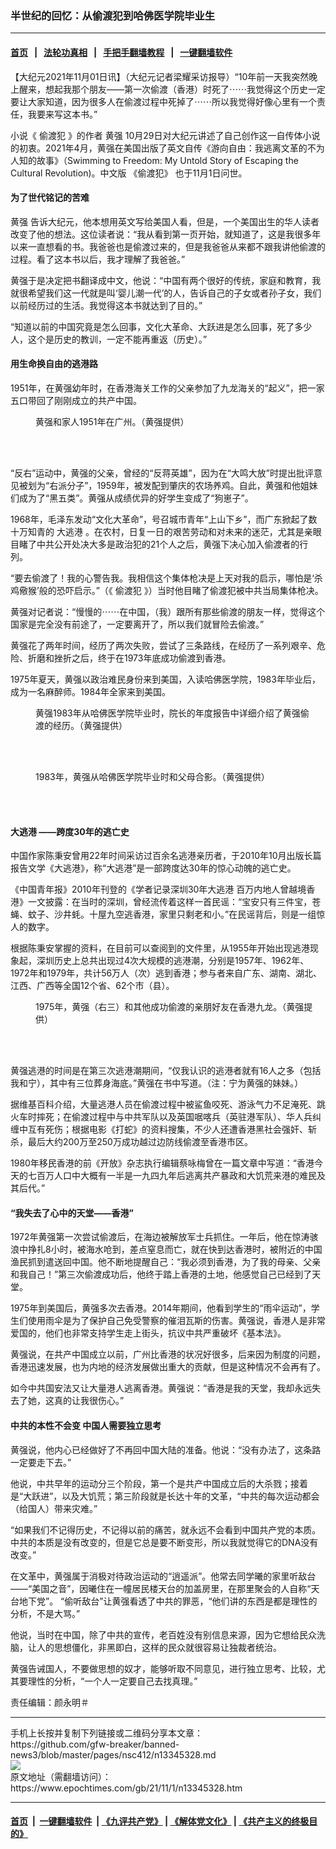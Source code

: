 ### 半世纪的回忆：从偷渡犯到哈佛医学院毕业生
------------------------

#### [首页](https://github.com/gfw-breaker/banned-news3/blob/master/README.md) &nbsp;&nbsp;|&nbsp;&nbsp; [法轮功真相](https://github.com/begood0513/basic/blob/master/README.md)  &nbsp;&nbsp;|&nbsp;&nbsp; [手把手翻墙教程](https://github.com/gfw-breaker/guides/wiki)  &nbsp;&nbsp;|&nbsp;&nbsp; [一键翻墙软件](https://github.com/gfw-breaker/nogfw/blob/master/README.md)  



<div><p>
 【大纪元2021年11月01日讯】（大纪元记者梁耀采访报导）“10年前一天我突然晚上醒来，想起我那个朋友——第一次偷渡（香港）时死了⋯⋯我觉得这个历史一定要让大家知道，因为很多人在偷渡过程中死掉了⋯⋯所以我觉得好像心里有一个责任，我要来写这本书。”
</p>
<p>
 小说《
 <ok href="https://www.epochtimes.com/gb/tag/%E5%81%B7%E6%B8%A1%E7%8A%AF.html">
  偷渡犯
 </ok>
 》的作者
 <ok href="https://www.epochtimes.com/gb/tag/%E9%BB%84%E5%BC%BA.html">
  黄强
 </ok>
 10月29日对大纪元讲述了自己创作这一自传体小说的初衷。2021年4月，黄强在美国出版了英文自传《游向自由：我逃离文革的不为人知的故事》（Swimming to Freedom: My Untold Story of Escaping the Cultural Revolution)。中文版
 <ok href="https://www.epochtimes.com/gb/tag/%E3%80%8A%E5%81%B7%E6%B8%A1%E7%8A%AF%E3%80%8B.html">
  《偷渡犯》
 </ok>
 也于11月1日问世。
</p>
<h4>
 为了世代铭记的苦难
</h4>
<p>
 <ok href="https://www.epochtimes.com/gb/tag/%E9%BB%84%E5%BC%BA.html">
  黄强
 </ok>
 告诉大纪元，他本想用英文写给美国人看，但是，一个美国出生的华人读者改变了他的想法。这位读者说：“我从看到第一页开始，就知道了，这是我很多年以来一直想看的书。我爸爸也是偷渡过来的，但是我爸爸从来都不跟我讲他偷渡的过程。看了这本书以后，我才理解了我爸爸。”
</p>
<p>
 黄强于是决定把书翻译成中文，他说：“中国有两个很好的传统，家庭和教育，我就很希望我们这一代就是叫‘婴儿潮一代’的人，告诉自己的子女或者孙子女，我们以前经历过的生活。我觉得这本书就达到了目的。”
</p>
<p>
 “知道以前的中国究竟是怎么回事，文化大革命、大跃进是怎么回事，死了多少人，这个是历史的教训，一定不能再重返（历史）。”
</p>
<h4>
 用生命换自由的逃港路
</h4>
<p>
 1951年，在黄强幼年时，在香港海关工作的父亲参加了九龙海关的“起义”，把一家五口带回了刚刚成立的共产中国。
</p>
<figure aria-describedby="caption-attachment-13345355" class="wp-caption aligncenter" id="attachment_13345355" style="width: 450px">
 <ok href="https://i.epochtimes.com/assets/uploads/2021/11/id13345355-Chapter-1-Family-Photo-1951-in-Canton-China.jpeg" target="_blank">
  <img alt="" class="size-medium wp-image-13345355" src="https://i.epochtimes.com/assets/uploads/2021/11/id13345355-Chapter-1-Family-Photo-1951-in-Canton-China-450x298.jpeg"/>
 </ok>
 <br/><figcaption class="wp-caption-text" id="caption-attachment-13345355">
  黄强和家人1951年在广州。（黄强提供）
 </figcaption><br/>
</figure><br/>
<p>
 “反右”运动中，黄强的父亲，曾经的“反蒋英雄”，因为在“大鸣大放”时提出批评意见被划为“右派分子”，1959年，被发配到肇庆的农场养鸡。自此，黄强和他姐妹们成为了“黑五类”。黄强从成绩优异的好学生变成了“狗崽子”。
</p>
<p>
 1968年，毛泽东发动“文化大革命”，号召城市青年“上山下乡”，而广东掀起了数十万知青的
 <ok href="https://www.epochtimes.com/gb/tag/%E5%A4%A7%E9%80%83%E6%B8%AF.html">
  大逃港
 </ok>
 。在农村，日复一日的艰苦劳动和对未来的迷茫，尤其是亲眼目睹了中共公开处决大多是政治犯的21个人之后，黄强下决心加入偷渡者的行列。
</p>
<p>
 “要去偷渡了！我的心警告我。我相信这个集体枪决是上天对我的启示，哪怕是‘杀鸡儆猴’般的恐吓启示。”（《
 <ok href="https://www.epochtimes.com/gb/tag/%E5%81%B7%E6%B8%A1%E7%8A%AF.html">
  偷渡犯
 </ok>
 》）当时他目睹了偷渡犯被中共当局集体枪决。
</p>
<p>
 黄强对记者说：“慢慢的⋯⋯在中国，（我）跟所有那些偷渡的朋友一样，觉得这个国家是完全没有前途了，一定要离开了，所以我们就冒险去偷渡。”
</p>
<p>
 黄强花了两年时间，经历了两次失败，尝试了三条路线，在经历了一系列艰辛、危险、折磨和挫折之后，终于在1973年底成功偷渡到香港。
</p>
<p>
 1975年夏天，黄强以政治难民身份来到美国，入读哈佛医学院，1983年毕业后，成为一名麻醉师。1984年全家来到美国。
</p>
<figure aria-describedby="caption-attachment-13345361" class="wp-caption aligncenter" id="attachment_13345361" style="width: 450px">
 <ok href="https://i.epochtimes.com/assets/uploads/2021/11/id13345361-HMS-1983-Kent.jpg" target="_blank">
  <img alt="" class="size-medium wp-image-13345361" src="https://i.epochtimes.com/assets/uploads/2021/11/id13345361-HMS-1983-Kent-450x582.jpg"/>
 </ok>
 <br/><figcaption class="wp-caption-text" id="caption-attachment-13345361">
  黄强1983年从哈佛医学院毕业时，院长的年度报告中详细介绍了黄强偷渡的经历。（黄强提供）
 </figcaption><br/>
</figure><br/>
<figure aria-describedby="caption-attachment-13345426" class="wp-caption aligncenter" id="attachment_13345426" style="width: 450px">
 <ok href="https://i.epochtimes.com/assets/uploads/2021/11/id13345426-Epilogue-with-parents-Harvard-Med-School-Graduation-1983.jpeg" target="_blank">
  <img alt="" class="size-medium wp-image-13345426" src="https://i.epochtimes.com/assets/uploads/2021/11/id13345426-Epilogue-with-parents-Harvard-Med-School-Graduation-1983-450x352.jpeg"/>
 </ok>
 <br/><figcaption class="wp-caption-text" id="caption-attachment-13345426">
  1983年，黄强从哈佛医学院毕业时和父母合影。（黄强提供）
 </figcaption><br/>
</figure><br/>
<h4>
 <ok href="https://www.epochtimes.com/gb/tag/%E5%A4%A7%E9%80%83%E6%B8%AF.html">
  大逃港
 </ok>
 ——跨度30年的逃亡史
</h4>
<p>
 中国作家陈秉安曾用22年时间采访过百余名逃港亲历者，于2010年10月出版长篇报告文学《大逃港》，称“大逃港”是一部跨度达30年的惊心动魄的逃亡史。
</p>
<p>
 《中国青年报》2010年刊登的《学者记录深圳30年大逃港 百万内地人曾越境香港》一文披露：在当时的深圳，曾经流传着这样一首民谣：“宝安只有三件宝，苍蝇、蚊子、沙井蚝。十屋九空逃香港，家里只剩老和小。”在民谣背后，则是一组惊人的数字。
</p>
<p>
 根据陈秉安掌握的资料，在目前可以查阅到的文件里，从1955年开始出现逃港现象起，深圳历史上总共出现过4次大规模的逃港潮，分别是1957年、1962年、1972年和1979年，共计56万人（次）逃到香港；参与者来自广东、湖南、湖北、江西、广西等全国12个省、62个市（县）。
</p>
<figure aria-describedby="caption-attachment-13345360" class="wp-caption aligncenter" id="attachment_13345360" style="width: 450px">
 <ok href="https://i.epochtimes.com/assets/uploads/2021/11/id13345360-Epilogue-Escapees-Group-in-Hong-Kong.jpeg" target="_blank">
  <img alt="" class="size-medium wp-image-13345360" src="https://i.epochtimes.com/assets/uploads/2021/11/id13345360-Epilogue-Escapees-Group-in-Hong-Kong-450x303.jpeg"/>
 </ok>
 <br/><figcaption class="wp-caption-text" id="caption-attachment-13345360">
  1975年，黄强（右三）和其他成功偷渡的亲朋好友在香港九龙。（黄强提供）
 </figcaption><br/>
</figure><br/>
<p>
 黄强逃港的时间是在第三次逃港潮期间，“仅我认识的逃港者就有16人之多（包括我和宁），其中有三位葬身海底。”黄强在书中写道。（注：宁为黄强的妹妹。）
</p>
<p>
 据维基百科介绍，大量逃港人员在偷渡过程中被鲨鱼咬死、游泳气力不足淹死、跳火车时摔死；在偷渡过程中与中共军队以及英国啹喀兵（英驻港军队）、华人兵纠缠中互有死伤；根据电影《打蛇》的资料搜集，不少人还遭香港黑社会强奸、斩杀，最后大约200万至250万成功越过边防线偷渡至香港市区。
</p>
<p>
 1980年移民香港的前《开放》杂志执行编辑蔡咏梅曾在一篇文章中写道：“香港今天的七百万人口中大概有一半是一九四九年后逃离共产暴政和大饥荒来港的难民及其后代。”
</p>
<h4>
 “我失去了心中的天堂——香港”
</h4>
<p>
 1972年黄强第一次尝试偷渡后，在海边被解放军士兵抓住。一年后，他在惊涛骇浪中挣扎8小时，被海水呛到，差点窒息而亡，就在快到达香港时，被附近的中国渔民抓到遣送回中国。他不断地提醒自己：“我必须到香港，为了我的母亲、父亲和我自己！”第三次偷渡成功后，他终于踏上香港的土地，他感觉自己已经到了天堂。
</p>
<p>
 1975年到美国后，黄强多次去香港。2014年期间，他看到学生的“雨伞运动”，学生们使用雨伞是为了保护自己免受警察的催泪瓦斯的伤害。黄强说，香港人是非常爱国的，他们也非常支持学生走上街头，抗议中共严重破坏《基本法》。
</p>
<p>
 黄强说，在共产中国成立以前，广州比香港的状况好很多，后来因为制度的问题，香港迅速发展，也为内地的经济发展做出重大的贡献，但是这种情况不会再有了。
</p>
<p>
 如今中共国安法又让大量港人逃离香港。黄强说：“香港是我的天堂，我却永远失去了她，这真的让我很伤心。”
</p>
<h4>
 中共的本性不会变 中国人需要独立思考
</h4>
<p>
 黄强说，他内心已经做好了不再回中国大陆的准备。他说：“没有办法了，这条路一定要走下去。”
</p>
<p>
 他说，中共早年的运动分三个阶段，第一个是共产中国成立后的大杀戮；接着是“大跃进”，以及大饥荒；第三阶段就是长达十年的文革，“中共的每次运动都会（给国人）带来灾难。”
</p>
<p>
 “如果我们不记得历史，不记得以前的痛苦，就永远不会看到中国共产党的本质。中共的本质是没有改变的，但是它总是要不断变形，所以我就觉得它的DNA没有改变。”
</p>
<p>
 在文革中，黄强属于消极对待政治运动的“逍遥派”。他常去同学曦的家里听敌台——“美国之音”，因曦住在一幢居民楼天台的加盖房里，在那里聚会的人自称“天台地下党”。 “偷听敌台”让黄强看透了中共的罪恶，“他们讲的东西是都是理性的分析，不是大骂。”
</p>
<p>
 他说，当时在中国，除了中共的宣传，老百姓没有别信息来源，因为它想给民众洗脑，让人的思想僵化，非黑即白，这样的民众就很容易让独裁者统治。
</p>
<p>
 黄强告诫国人，不要做思想的奴才，能够听取不同意见，进行独立思考、比较，尤其要理性的分析，“一个人一定要自己去找真理。”
</p>
<p>
 责任编辑：颜永明＃
</p>
</div>
<hr/>
手机上长按并复制下列链接或二维码分享本文章：<br/>
https://github.com/gfw-breaker/banned-news3/blob/master/pages/nsc412/n13345328.md <br/>
<a href='https://github.com/gfw-breaker/banned-news3/blob/master/pages/nsc412/n13345328.md'><img src='https://github.com/gfw-breaker/banned-news3/blob/master/pages/nsc412/n13345328.md.png'/></a> <br/>
原文地址（需翻墙访问）：https://www.epochtimes.com/gb/21/11/1/n13345328.htm


------------------------
#### [首页](https://github.com/gfw-breaker/banned-news3/blob/master/README.md) &nbsp;|&nbsp; [一键翻墙软件](https://github.com/gfw-breaker/nogfw/blob/master/README.md) &nbsp;| [《九评共产党》](https://github.com/gfw-breaker/9ping.md/blob/master/README.md#九评之一评共产党是什么) | [《解体党文化》](https://github.com/gfw-breaker/jtdwh.md/blob/master/README.md) | [《共产主义的终极目的》](https://github.com/gfw-breaker/gczydzjmd.md/blob/master/README.md)


<img src='http://gfw-breaker.win/banned-news3/pages/nsc412/n13345328.md' width='0px' height='0px'/>